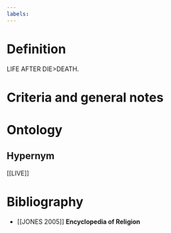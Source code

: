 ```yaml
---
labels: 
---
```


# Definition
LIFE AFTER DIE>DEATH.
# Criteria and general notes
# Ontology

## Hypernym
[[LIVE]]
# Bibliography
- [[JONES 2005]]
**Encyclopedia of Religion** 
